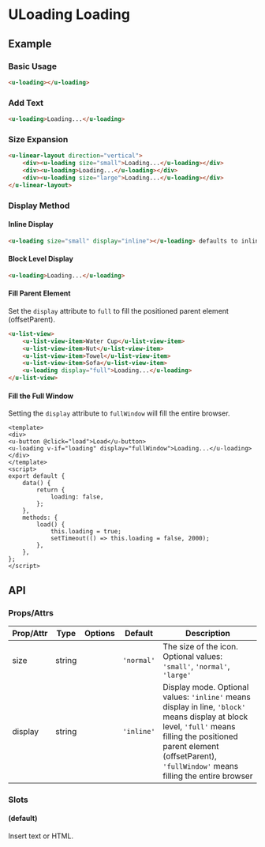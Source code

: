 <!-- The README.md is automatically generated based on api.yaml and docs/*.md for easy viewing on GitHub and NPM. If you need to modify, please view the source file -->

# ULoading Loading

## Example
### Basic Usage

``` html
<u-loading></u-loading>
```

### Add Text

``` html
<u-loading>Loading...</u-loading>
```

### Size Expansion

``` html
<u-linear-layout direction="vertical">
    <div><u-loading size="small">Loading...</u-loading></div>
    <div><u-loading>Loading...</u-loading></div>
    <div><u-loading size="large">Loading...</u-loading></div>
</u-linear-layout>
```

### Display Method

#### Inline Display

``` html
<u-loading size="small" display="inline"></u-loading> defaults to inline...
```

#### Block Level Display

``` html
<u-loading>Loading...</u-loading>
```

#### Fill Parent Element

Set the `display` attribute to `full` to fill the positioned parent element (offsetParent).

``` html
<u-list-view>
    <u-list-view-item>Water Cup</u-list-view-item>
    <u-list-view-item>Nut</u-list-view-item>
    <u-list-view-item>Towel</u-list-view-item>
    <u-list-view-item>Sofa</u-list-view-item>
    <u-loading display="full">Loading...</u-loading>
</u-list-view>
```

#### Fill the Full Window

Setting the `display` attribute to `fullWindow` will fill the entire browser.

``` vue
<template>
<div>
<u-button @click="load">Load</u-button>
<u-loading v-if="loading" display="fullWindow">Loading...</u-loading>
</div>
</template>
<script>
export default {
    data() {
        return {
            loading: false,
        };
    },
    methods: {
        load() {
            this.loading = true;
            setTimeout(() => this.loading = false, 2000);
        },
    },
};
</script>
```

## API
### Props/Attrs

| Prop/Attr | Type | Options | Default | Description |
| --------- | ---- | ------- | ------- | ----------- |
| size | string | | `'normal'` | The size of the icon. Optional values: `'small'`, `'normal'`, `'large'` |
| display | string | | `'inline'` | Display mode. Optional values: `'inline'` means display in line, `'block'` means display at block level, `'full'` means filling the positioned parent element (offsetParent), `'fullWindow'` means filling the entire browser |

### Slots

#### (default)

Insert text or HTML.
